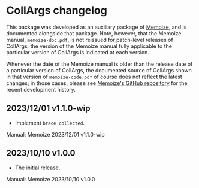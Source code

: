 # CollArgs changelog

This package was developed as an auxiliary package of
[Memoize](https://ctan.org/pkg/memoize), and is documented alongside that
package.  Note, however, that the Memoize manual, `memoize-doc.pdf`, is not
reissued for patch-level releases of CollArgs; the version of the Memoize manual
fully applicable to the particular version of CollArgs is indicated at each
version.

Whenever the date of the Memoize manual is older than the release date of a
particular version of CollArgs, the documented source of CollArgs shown in that
version of `memoize-code.pdf` of course does not reflect the latest changes; in
those cases, please see [Memoize's GitHub
repository](https://github.com/sasozivanovic/memoize) for the recent
development history.

## 2023/12/01 v1.1.0-wip
* Implement `brace collected`.

Manual: Memoize 2023/12/01 v1.1.0-wip

## 2023/10/10 v1.0.0
* The initial release.

Manual: Memoize 2023/10/10 v1.0.0

